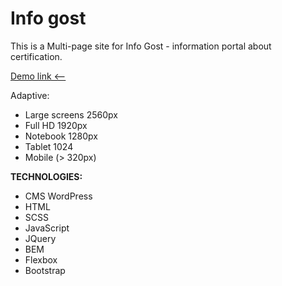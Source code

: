 # Info gost

This is a Multi-page site for Info Gost - information portal about certification.

[Demo link <--](https://infogost.dammned.ru)

Adaptive:

- Large screens 2560px
- Full HD 1920px
- Notebook 1280px
- Tablet 1024
- Mobile (> 320px)

**TECHNOLOGIES:**

- CMS WordPress
- HTML
- SCSS
- JavaScript
- JQuery
- BEM
- Flexbox
- Bootstrap
